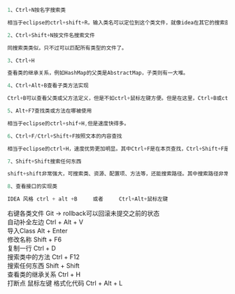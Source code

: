 ```java
1、Ctrl+N按名字搜索类

相当于eclipse的ctrl+shift+R，输入类名可以定位到这个类文件，就像idea在其它的搜索部分的表现一样，搜索类名也能对你所要搜索的内容多个部分进行匹配，而且如果能匹配的自己写的类，优先匹配自己写的类，甚至不是自己写的类也能搜索。

2、Ctrl+Shift+N按文件名搜索文件

同搜索类类似，只不过可以匹配所有类型的文件了。

3、Ctrl+H

查看类的继承关系，例如HashMap的父类是AbstractMap，子类则有一大堆。

4、Ctrl+Alt+B查看子类方法实现

Ctrl+B可以查看父类或父方法定义，但是不如ctrl+鼠标左键方便。但是在这里，Ctrl+B或ctrl+鼠标左键只能看见Map接口的抽象方法put的定义，不是我们想要的，这时候Ctrl+Alt+B就可以查看HashMap的put方法。

5、Alt+F7查找类或方法在哪被使用

相当于eclipse的ctrl+shif+H,但是速度快得多。

6、Ctrl+F/Ctrl+Shift+F按照文本的内容查找

相当于eclipse的ctrl+H，速度优势更加明显。其中Ctrl+F是在本页查找，Ctrl+Shift+F是全局查找。

7、Shift+Shift搜索任何东西

shift+shift非常强大，可搜索类、资源、配置项、方法等，还能搜索路径。其中搜索路径非常实用，例如你写了一个功能叫hello，在java，js，css，jsp中都有hello的文件夹，那我们可以搜索"hello/"找到路径中包含hello的文件夹。

8、查看接口的实现类

IDEA 风格 ctrl + alt +B     或者     Ctrl+Alt+鼠标左键
```

右键各类文件              Git -> rollback可以回滚未提交之前的状态<br>
自动补全左边              Ctrl + Alt + V <br>
导入Class                 Alt + Enter  <br>
修改名称                  Shift + F6    <br>
复制一行                  Ctrl + D    <br>
搜索类中的方法            Ctrl + F12  <br>
搜索任何东西              Shift + Shift  <br>
查看类的继承关系          Ctrl + H  <br>
打断点                    鼠标左键
格式化代码                Ctrl + Alt + L












